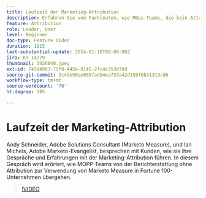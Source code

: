 ```yaml
---
title: Laufzeit der Marketing-Attribution
description: Erfahren Sie von Fachleuten, wie MOps-Teams, die kein Attributions-Reporting verwenden, auf das Niveau von Fortune 100-Unternehmen gelangen, die Marketo Measure verwenden.
feature: Attribution
role: Leader, User
level: Beginner
doc-type: Feature Video
duration: 1915
last-substantial-update: 2024-01-18T00:00:00Z
jira: KT-14779
thumbnail: 3426840.jpeg
exl-id: 743d4983-75f8-445b-8145-2fc4c353d70d
source-git-commit: 9c49e90ee088fad04ea733a42d150f6b31319cd6
workflow-type: tm+mt
source-wordcount: '70'
ht-degree: 30%

---
```


# Laufzeit der Marketing-Attribution

Andy Schneider, Adobe Solutions Consultant (Marketo Measure), und Ian Michels, Adobe Marketo-Evangelist, besprechen mit Kunden, wie sie ihre Gespräche und Erfahrungen mit der Marketing-Attribution führen. In diesem Gespräch wird erörtert, wie MOPP-Teams von der Berichterstattung ohne Attribution zur Verwendung von Marketo Measure in Fortune 100-Unternehmen übergehen.

>[!VIDEO](https://video.tv.adobe.com/v/3456518/?learn=on&captions=ger)
